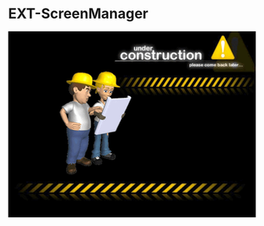 # EXT-ScreenManager

![](https://raw.githubusercontent.com/bugsounet/coding/main/underconstruction.gif)
